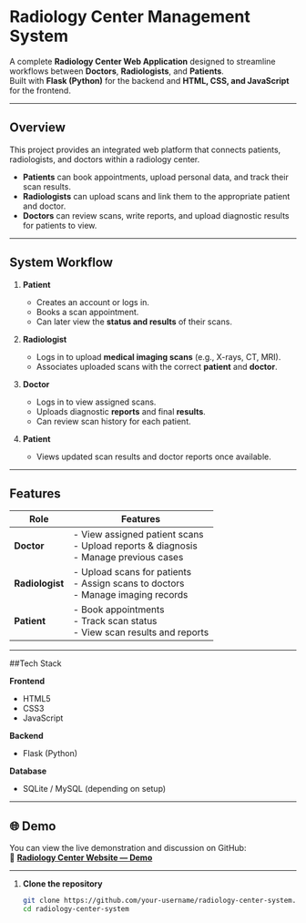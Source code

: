 # Radiology Center Management System

A complete **Radiology Center Web Application** designed to streamline workflows between **Doctors**, **Radiologists**, and **Patients**.  
Built with **Flask (Python)** for the backend and **HTML, CSS, and JavaScript** for the frontend.

---

##  Overview

This project provides an integrated web platform that connects patients, radiologists, and doctors within a radiology center.

- **Patients** can book appointments, upload personal data, and track their scan results.  
- **Radiologists** can upload scans and link them to the appropriate patient and doctor.  
- **Doctors** can review scans, write reports, and upload diagnostic results for patients to view.

---

## System Workflow

1. **Patient**
   - Creates an account or logs in.
   - Books a scan appointment.
   - Can later view the **status and results** of their scans.

2. **Radiologist**
   - Logs in to upload **medical imaging scans** (e.g., X-rays, CT, MRI).
   - Associates uploaded scans with the correct **patient** and **doctor**.

3. **Doctor**
   - Logs in to view assigned scans.
   - Uploads diagnostic **reports** and final **results**.
   - Can review scan history for each patient.

4. **Patient**
   - Views updated scan results and doctor reports once available.

---

## Features

| Role | Features |
|------|-----------|
| **Doctor** | - View assigned patient scans<br>- Upload reports & diagnosis<br>- Manage previous cases |
| **Radiologist** | - Upload scans for patients<br>- Assign scans to doctors<br>- Manage imaging records |
| **Patient** | - Book appointments<br>- Track scan status<br>- View scan results and reports |

---

##Tech Stack

**Frontend**
- HTML5  
- CSS3  
- JavaScript  

**Backend**
- Flask (Python)

**Database**
- SQLite / MySQL (depending on setup)
---

## 🌐 Demo

You can view the live demonstration and discussion on GitHub:  
🔗 [**Radiology Center Website — Demo**](https://github.com/Shaimaakamel474/Radiology-Center-Website/issues/1#issue-3576919572)

---

1. **Clone the repository**
   ```bash
   git clone https://github.com/your-username/radiology-center-system.git
   cd radiology-center-system

